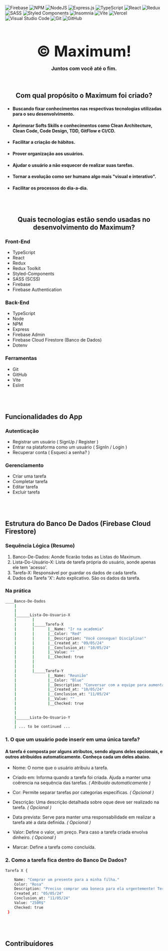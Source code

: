 ![Firebase](https://img.shields.io/badge/firebase-a08021?style=for-the-badge&logo=firebase&logoColor=ffcd34)
![NPM](https://img.shields.io/badge/NPM-%23CB3837.svg?style=for-the-badge&logo=npm&logoColor=white)
![NodeJS](https://img.shields.io/badge/node.js-6DA55F?style=for-the-badge&logo=node.js&logoColor=white)
![Express.js](https://img.shields.io/badge/express.js-%23404d59.svg?style=for-the-badge&logo=express&logoColor=%2361DAFB)
![TypeScript](https://img.shields.io/badge/typescript-%23007ACC.svg?style=for-the-badge&logo=typescript&logoColor=white)
![React](https://img.shields.io/badge/react-%2320232a.svg?style=for-the-badge&logo=react&logoColor=%2361DAFB)
![Redux](https://img.shields.io/badge/redux-%23593d88.svg?style=for-the-badge&logo=redux&logoColor=white)
![SASS](https://img.shields.io/badge/SASS-hotpink.svg?style=for-the-badge&logo=SASS&logoColor=white)
![Styled Components](https://img.shields.io/badge/styled--components-DB7093?style=for-the-badge&logo=styled-components&logoColor=white)
![Insomnia](https://img.shields.io/badge/Insomnia-black?style=for-the-badge&logo=insomnia&logoColor=5849BE)
![Vite](https://img.shields.io/badge/vite-%23646CFF.svg?style=for-the-badge&logo=vite&logoColor=white)
![Vercel](https://img.shields.io/badge/vercel-%23000000.svg?style=for-the-badge&logo=vercel&logoColor=white)
![Visual Studio Code](https://img.shields.io/badge/Visual%20Studio%20Code-0078d7.svg?style=for-the-badge&logo=visual-studio-code&logoColor=white)
![Git](https://img.shields.io/badge/git-%23F05033.svg?style=for-the-badge&logo=git&logoColor=white)
![GitHub](https://img.shields.io/badge/github-%23121011.svg?style=for-the-badge&logo=github&logoColor=white)

# <h1 align="center" style="font-size: 3rem;"> &copy; Maximum! <p style="font-size: 1rem;"> Juntos com você até o fim. </p></h1>

## <p align="center" style="margin-top: 4rem;">Com qual propósito o Maximum foi criado?</p>

-   #### Buscando fixar conhecimentos nas respectivas tecnologias utilizadas para o seu desenvolvimento.
-   #### Aprimorar Softs Skills e conhecimentos como Clean Architecture, Clean Code, Code Design, TDD, GitFlow e CI/CD.
-   #### Facilitar a criação de hábitos.
-   #### Prover organização aos usuários.
-   #### Ajudar o usuário a não esquecer de realizar suas tarefas.
-   #### Tornar a evolução como ser humano algo mais "visual e interativo".
-   #### Facilitar os processos do dia-a-dia.

## <p align="center" style="margin-top: 5rem;">Quais tecnologias estão sendo usadas no desenvolvimento do Maximum?</p>

### Front-End

-   TypeScript
-   React
-   Redux
-   Redux Toolkit
-   Styled-Components
-   SASS (SCSS)
-   Firebase
-   Firebase Authentication

### Back-End

-   TypeScript
-   Node
-   NPM
-   Express
-   Firebase Admin
-   Firebase Cloud Firestore (Banco de Dados)
-   Dotenv

### Ferramentas

-   Git
-   GitHub
-   Vite
-   Eslint

## <p style="margin-top: 5rem;">Funcionalidades do App</p>

### Autenticação

-   Registrar um usuário ( SignUp / Register )
-   Entrar na plataforma como um usuário ( SignIn / Login )
-   Recuperar conta ( Esqueci a senha? )

### Gerenciamento

-   Criar uma tarefa
-   Completar tarefa
-   Editar tarefa
-   Excluir tarefa

## <p style="margin-top: 5rem;">Estrutura do Banco De Dados (Firebase Cloud Firestore)</p>

### Sequência Lógica (Resumo)

1.  Banco-De-Dados: Aonde ficarão todas as Listas do Maximum.
2.  Lista-Do-Usuário-X: Lista de tarefa própria do usuário, aonde apenas ele tem 'acesso'.
3.  Tarefa-X: Responsável por guardar os dados de cada tarefa.
4.  Dados da Tarefa 'X': Auto explicativo. São os dados da tarefa.

### Na prática

```bash
____Banco-De-Dados
    |
    |
    |______Lista-Do-Usuario-X
    |       |
    |       |_____Tarefa-X
    |       |      |__Name: "Ir na academia"
    |       |      |__Color: "Red"
    |       |      |__Description: "Você consegue! Disciplina!"
    |       |      |__Created_at: "09/05/24"
    |       |      |__Conclusion_at: "10/05/24"
    |       |      |__Value: ""
    |       |      |__Checked: true
    |       |
    |       |
    |       |_____Tarefa-Y
    |              |__Name: "Reunião"
    |              |__Color: "Blue"
    |              |__Description: "Conversar com a equipe para aumentar as metas semanais."
    |              |__Created_at: "10/05/24"
    |              |__Conclusion_at: "11/05/24"
    |              |__Value: ""
    |              |__Checked: true
    |
    |
    |______Lista-Do-Usuario-Y
    |
    | ... to be continued ...

```

### 1. O que um usuário pode inserir em uma única tarefa?

#### A tarefa é composta por alguns atributos, sendo alguns deles opcionais, e outros atribuídos automaticamente. Conheça cada um deles abaixo.

-   Nome: O nome que o usuário atribuiu a tarefa.
-   Criado em: Informa quando a tarefa foi criada. Ajuda a manter uma coêrencia na sequência das tarefas. _( Atribuído automaticamente )_

-   Cor: Permite separar tarefas por categorias específicas. _( Opcional )_
-   Descrição: Uma descrição detalhada sobre oque deve ser realizado na tarefa. _( Opcional )_
-   Data prevista: Serve para manter uma responsabilidade em realizar a tarefa até a data definida. _( Opcional )_
-   Valor: Define o valor, um preço. Para caso a tarefa criada envolva dinheiro. _( Opcional )_
-   Marcar: Define a tarefa como concluída.

### 2. Como a tarefa fica dentro do Banco De Dados?

```bash
Tarefa X {

    Name: "Comprar um presente para a minha filha."
    Color: "Rosa"
    Description: "Preciso comprar uma boneca para ela urgentemente! Terça é seu aniversário!"
    Created_at: "05/05/24"
    Conclusion_at: "11/05/24"
    Value: "250R$"
    Checked: true
 }
```

## <p style="margin-top: 5rem;">Contribuídores</p>
